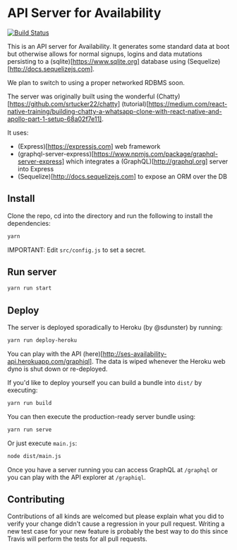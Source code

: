 # API Server for Availability

[![Build Status](https://travis-ci.org/NSWSESMembers/availability-poc.svg?branch=master)](https://travis-ci.org/NSWSESMembers/availability-poc)

This is an API server for Availability. It generates some standard data at boot
but otherwise allows for normal signups, logins and data mutations persisting
to a (sqlite)[https://www.sqlite.org] database using
(Sequelize)[http://docs.sequelizejs.com].

We plan to switch to using a proper networked RDBMS soon.

The server was originally built using the wonderful
(Chatty)[https://github.com/srtucker22/chatty]
(tutorial)[https://medium.com/react-native-training/building-chatty-a-whatsapp-clone-with-react-native-and-apollo-part-1-setup-68a02f7e11].

It uses:
* (Express)[https://expressjs.com] web framework
* (graphql-server-express)[https://www.npmjs.com/package/graphql-server-express]
  which integrates a (GraphQL)[http://graphql.org] server into Express
* (Sequelize)[http://docs.sequelizejs.com] to expose an ORM over the DB

## Install

Clone the repo, cd into the directory and run the following to install the
dependencies:
```sh
yarn
```

IMPORTANT: Edit `src/config.js` to set a secret.

## Run server

```sh
yarn run start
```


## Deploy

The server is deployed sporadically to Heroku (by @sdunster) by running:
```sh
yarn run deploy-heroku
```
You can play with the API
(here)[http://ses-availability-api.herokuapp.com/graphiql]. The data is wiped
whenever the Heroku web dyno is shut down or re-deployed.

If you'd like to deploy yourself you can build a bundle into `dist/` by
executing:
```sh
yarn run build
```

You can then execute the production-ready server bundle using:
```sh
yarn run serve
```
Or just execute `main.js`:
```sh
node dist/main.js
```

Once you have a server running you can access GraphQL at `/graphql` or you can
play with the API explorer at `/graphiql`.


## Contributing

Contributions of all kinds are welcomed but please explain what you did to
verify your change didn't cause a regression in your pull request. Writing a
new test case for your new feature is probably the best way to do this since
Travis will perform the tests for all pull requests.
